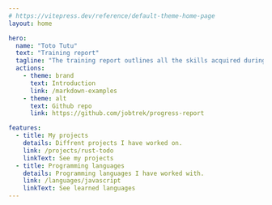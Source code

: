 ```yaml
---
# https://vitepress.dev/reference/default-theme-home-page
layout: home

hero:
  name: "Toto Tutu"
  text: "Training report"
  tagline: "The training report outlines all the skills acquired during the CFC of computer scientist applications development."
  actions:
    - theme: brand
      text: Introduction
      link: /markdown-examples
    - theme: alt
      text: Github repo
      link: https://github.com/jobtrek/progress-report

features:
  - title: My projects
    details: Diffrent projects I have worked on.
    link: /projects/rust-todo
    linkText: See my projects
  - title: Programming languages
    details: Programming languages I have worked with.
    link: /languages/javascript
    linkText: See learned languages
---
```


